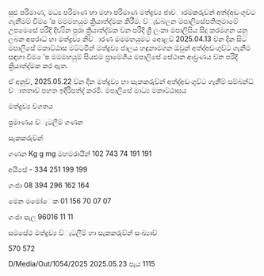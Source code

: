 සුළු පරිමාණ, මධ්‍ය පරිමාණ හා මහා පරිමාණ මත්ද්‍රව්‍ය ජාව්‍ාරම්කරුව්‍න් අත්ද්‍අඩංගුව්‍ට ගැනීමම් විම ේෂ මමමහයුම ක්‍රියාත්ද්‍මක කිරීම. ව්‍ැඩබලන මපාලිසේපතිතුමාමේ උපමෙසේ පරිදි දිව්‍යින පුරා ක්‍රියාත්ද්‍මක ව්‍න පරිදි ශ්‍රී ලංකා මපාලිසිය සිදු කරමගන යනු ලබන අපරාධ්‍ හා මත්ද්‍රව්‍ය නිව්‍ාරණ මමමහයුමට අොළව්‍ 2025.04.13 ව්‍න දින සිට මපාලිසේ මකාට්ඨාස මට්ටමින් මත්ද්‍රව්‍ය ජාලය හඳුනාමගන ඔවුන් අත්ද්‍අඩංගුව්‍ට ගැනීම සඳහා විම ේෂ මමමහයුම් සියළුම ප්‍රාමේශීය මපාලිසේ සේථාන ආව්‍රණය ව්‍න පරිදි ක්‍රියාත්ද්‍මක කර ඇත.

ඒ අනුව්‍, 2025.05.22 ව්‍න දින මත්ද්‍රව්‍ය හා සැකකරුව්‍න් අත්ද්‍අඩංගුව්‍ට ගැනීම් සම්බන්ධ්‍ ව්‍ාතතාව්‍ පහත ඉදිරිපත්ද්‍ කරමි. මපාලිසේ මාධ්‍ය මකාට්ඨාසය

මත්ද්‍රව්‍ය ව්‍ගතය

ප්‍රමාණය ව්‍ැටලීම් ගණන

සැකකරුව්‍න්

ගණන Kg g mg මහමරායින් 102 743 74 191 191

අයිසේ - 334 251 199 199

ගංජා 08 394 296 162 164

මෙන මමෝෙක 01 156 70 07 07

ගංජා පැල 96016 11 11

සමසේථ මත්ද්‍රව්‍ය ව්‍ැටලීම් හා සැකකරුව්‍න් සංඛ්‍යාව්‍

570 572

D/Media/Out/1054/2025 2025.05.23 පැය 1115